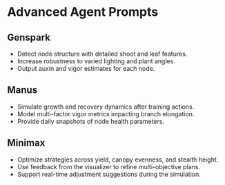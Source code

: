 # Advanced Agent Prompts

## Genspark
- Detect node structure with detailed shoot and leaf features.
- Increase robustness to varied lighting and plant angles.
- Output auxin and vigor estimates for each node.

## Manus
- Simulate growth and recovery dynamics after training actions.
- Model multi-factor vigor metrics impacting branch elongation.
- Provide daily snapshots of node health parameters.

## Minimax
- Optimize strategies across yield, canopy evenness, and stealth height.
- Use feedback from the visualizer to refine multi-objective plans.
- Support real-time adjustment suggestions during the simulation.
